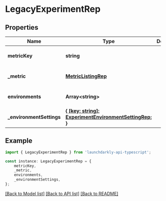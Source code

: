 # LegacyExperimentRep


## Properties

Name | Type | Description | Notes
------------ | ------------- | ------------- | -------------
**metricKey** | **string** |  | [optional] [default to undefined]
**_metric** | [**MetricListingRep**](MetricListingRep.md) |  | [optional] [default to undefined]
**environments** | **Array&lt;string&gt;** |  | [optional] [default to undefined]
**_environmentSettings** | [**{ [key: string]: ExperimentEnvironmentSettingRep; }**](ExperimentEnvironmentSettingRep.md) |  | [optional] [default to undefined]

## Example

```typescript
import { LegacyExperimentRep } from 'launchdarkly-api-typescript';

const instance: LegacyExperimentRep = {
    metricKey,
    _metric,
    environments,
    _environmentSettings,
};
```

[[Back to Model list]](../README.md#documentation-for-models) [[Back to API list]](../README.md#documentation-for-api-endpoints) [[Back to README]](../README.md)
